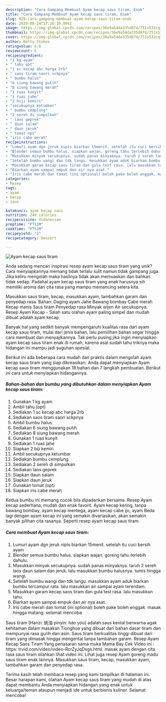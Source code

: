```yaml
---
description: "Cara Gampang Membuat Ayam kecap saus tiram, Enak"
title: "Cara Gampang Membuat Ayam kecap saus tiram, Enak"
slug: 929-cara-gampang-membuat-ayam-kecap-saus-tiram-enak
date: 2020-08-24T17:26:10.994Z
image: https://img-global.cpcdn.com/recipes/36e9a54da335d87d/751x532cq70/ayam-kecap-saus-tiram-foto-resep-utama.jpg
thumbnail: https://img-global.cpcdn.com/recipes/36e9a54da335d87d/751x532cq70/ayam-kecap-saus-tiram-foto-resep-utama.jpg
cover: https://img-global.cpcdn.com/recipes/36e9a54da335d87d/751x532cq70/ayam-kecap-saus-tiram-foto-resep-utama.jpg
author: Betty Stokes
ratingvalue: 4.6
reviewcount: 5
recipeingredient:
- "1 kg ayam"
- " tahu opt"
- "1 sc kecap abc harga 2rb"
- " saos tiram saori sckpnya"
- " bumbu halus"
- "6 siung bawang putih"
- "8 siung bawang merah"
- "1 ruas kunyit"
- "1 ruas jahe"
- "2 biji kemiri"
- "secukupnya ketumbar"
- " bumbu cemplung"
- "2 sereh di simpulkan"
- " laos geprek"
- " daun salam"
- " daun jeruk"
- " tomat opt"
- "iris cabe merah"
recipeinstructions:
- "Lumuri ayam dgn jeruk nipis biarkan 15menit. setelah itu cuci bersih ayam"
- "Blender semua bumbu halus. siapkan wajan. goreng tahu terlebih dahulu."
- "Masukkan minyak secukupnya. sudah panas minyaknya. taruh 2 sereh laos daun salam dan jeruk. lalu masukkan bumbu halusnya. tumis hingga wangi."
- "Setelah bumbu wangi dan tdk langu. masukkan ayam aduk biarkan bumbu tercampur rata. lalu masukkan air sampai ayam terendam."
- "Masukkan garam kecap saos tiram dan gula test rasa. lalu masukkan tahu."
- "Biarkan ayam sampai empuk dan air nya asat."
- "Iris cabe merah dan tomat (ini optional) boleh pake boleh enggak. masak hingga matang. selamat mencoba"
categories:
- Resep
tags:
- ayam
- kecap
- saus

katakunci: ayam kecap saus 
nutrition: 249 calories
recipecuisine: Indonesian
preptime: "PT11M"
cooktime: "PT51M"
recipeyield: "2"
recipecategory: Dessert

---
```



![Ayam kecap saus tiram](https://img-global.cpcdn.com/recipes/36e9a54da335d87d/751x532cq70/ayam-kecap-saus-tiram-foto-resep-utama.jpg)

Anda sedang mencari inspirasi resep ayam kecap saus tiram yang unik? Cara menyiapkannya memang tidak terlalu sulit namun tidak gampang juga. Jika keliru mengolah maka hasilnya tidak akan memuaskan dan bahkan tidak sedap. Padahal ayam kecap saus tiram yang enak harusnya sih memiliki aroma dan cita rasa yang mampu memancing selera kita.

Masukkan saus tiram, kecap, masukkan ayam, tambahkan garam dan penyedap rasa. Bahan: Daging ayam Jahe Bawang bombay Cabe merah Kecap manis Saus tiram Penyedap rasa Minyak wijen Air secukupnya. Resep Ayam Kecap - Salah satu olahan ayam paling simpel dan mudah dibuat adalah ayam kecap.

Banyak hal yang sedikit banyak mempengaruhi kualitas rasa dari ayam kecap saus tiram, mulai dari jenis bahan, lalu pemilihan bahan segar hingga cara membuat dan menyajikannya. Tak perlu pusing jika ingin menyiapkan ayam kecap saus tiram enak di rumah, karena asal sudah tahu triknya maka hidangan ini mampu jadi suguhan spesial.


Berikut ini ada beberapa cara mudah dan praktis dalam mengolah ayam kecap saus tiram yang siap dikreasikan. Anda dapat menyiapkan Ayam kecap saus tiram menggunakan 18 bahan dan 7 langkah pembuatan. Berikut ini cara untuk menyiapkan hidangannya.

<!--inarticleads1-->

##### Bahan-bahan dan bumbu yang dibutuhkan dalam menyiapkan Ayam kecap saus tiram:

1. Gunakan 1 kg ayam
1. Ambil  tahu (opt)
1. Sediakan 1 sc kecap abc harga 2rb
1. Sediakan  saos tiram saori sckpnya
1. Ambil  bumbu halus
1. Sediakan 6 siung bawang putih
1. Sediakan 8 siung bawang merah
1. Gunakan 1 ruas kunyit
1. Sediakan 1 ruas jahe
1. Siapkan 2 biji kemiri
1. Ambil secukupnya ketumbar
1. Sediakan  bumbu cemplung
1. Sediakan 2 sereh di simpulkan
1. Sediakan  laos geprek
1. Siapkan  daun salam
1. Siapkan  daun jeruk
1. Gunakan  tomat (opt)
1. Siapkan iris cabe merah


Kedua bumbu ini memang cocok bila dipadankan bersama. Resep Ayam kecap sederhana, mudah dan enak favorit. Ayam kecap kering, tanpa bawang bombay, ayam kecap mentega, ayam kecap cabe ijo, ayam Beda lagi dengan ayam kecap ini yang semakin divariasikan, akan semakin banyak pilihan cita rasanya. Seperti resep ayam kecap saus tiram. 

<!--inarticleads2-->

##### Cara membuat Ayam kecap saus tiram:

1. Lumuri ayam dgn jeruk nipis biarkan 15menit. setelah itu cuci bersih ayam
1. Blender semua bumbu halus. siapkan wajan. goreng tahu terlebih dahulu.
1. Masukkan minyak secukupnya. sudah panas minyaknya. taruh 2 sereh laos daun salam dan jeruk. lalu masukkan bumbu halusnya. tumis hingga wangi.
1. Setelah bumbu wangi dan tdk langu. masukkan ayam aduk biarkan bumbu tercampur rata. lalu masukkan air sampai ayam terendam.
1. Masukkan garam kecap saos tiram dan gula test rasa. lalu masukkan tahu.
1. Biarkan ayam sampai empuk dan air nya asat.
1. Iris cabe merah dan tomat (ini optional) boleh pake boleh enggak. masak hingga matang. selamat mencoba


Saus tiram (Hanzi: 蚝油 pinyin: háo yóu) adalah saus kental berwarna agak kehitaman dalam masakan Tionghoa yang dibuat dari bahan dasar tiram dan mempunyai rasa gurih dan asin. Saus tiram berkualitas tinggi dibuat dari tiram yang dimasak hingga mengental tanpa tambahan garam. Resep Ayam Kecap Saos Tiram Yang penasaran sama muka Mama Bay Cek Video ini : https: trvid.com/video/video-RcrZyJqDsgs.html. masak ayam dengan cita rasa saus tiram silahkan lihat video ini. Lihat juga resep Ayam goreng madu saus tiram enak lainnya. Masukkan saus tiram, kecap, masukkan ayam, tambahkan garam dan penyedap rasa. 

Terima kasih telah membaca resep yang kami tampilkan di halaman ini. Besar harapan kami, olahan Ayam kecap saus tiram yang mudah di atas dapat membantu Anda menyiapkan hidangan yang enak untuk keluarga/teman ataupun menjadi ide untuk berbisnis kuliner. Selamat mencoba!
